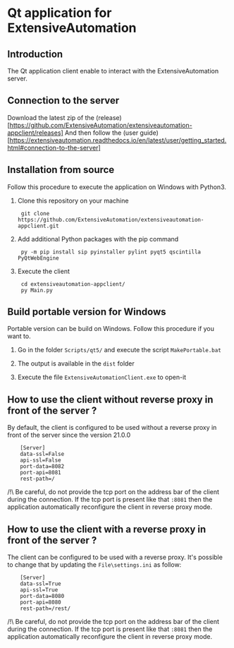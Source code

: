 Qt application for ExtensiveAutomation
======================================

Introduction
------------

The Qt application client enable to interact with the ExtensiveAutomation server.

Connection to the server
------------------------

Download the latest zip of the (release)[https://github.com/ExtensiveAutomation/extensiveautomation-appclient/releases]
And then follow the (user guide)[https://extensiveautomation.readthedocs.io/en/latest/user/getting_started.html#connection-to-the-server]

Installation from source
------------------------

Follow this procedure to execute the application on Windows with Python3.

1. Clone this repository on your machine

        git clone https://github.com/ExtensiveAutomation/extensiveautomation-appclient.git
   
2. Add additional Python packages with the pip command

        py -m pip install sip pyinstaller pylint pyqt5 qscintilla PyQtWebEngine

3. Execute the client 

        cd extensiveautomation-appclient/
        py Main.py
        
Build portable version for Windows
--------------------------------

Portable version can be build on Windows. Follow this procedure if you want to.

1. Go in the folder `Scripts/qt5/` and execute the script `MakePortable.bat`

2. The output is available in the `dist` folder

3. Execute the file `ExtensiveAutomationClient.exe` to open-it


How to use the client without reverse proxy in front of the server ?
--------------------------------------------------------------------

By default, the client is configured to be used without a reverse proxy in front of the server since the version 21.0.0

        [Server]
        data-ssl=False
        api-ssl=False
        port-data=8082
        port-api=8081
        rest-path=/

/!\ Be careful, do not provide the tcp port on the address bar of the client during the connection.
If the tcp port is present like that `:8081` then the application automatically reconfigure
the client in reverse proxy mode.

How to use the client with a reverse proxy in front of the server ?
--------------------------------------------------------------------

The client can be configured to be used with a reverse proxy.
It's possible to change that by updating the `File\settings.ini` as follow:

        [Server]
        data-ssl=True
        api-ssl=True
        port-data=8080
        port-api=8080
        rest-path=/rest/

/!\ Be careful, do not provide the tcp port on the address bar of the client during the connection.
If the tcp port is present like that `:8081` then the application automatically reconfigure
the client in reverse proxy mode.
